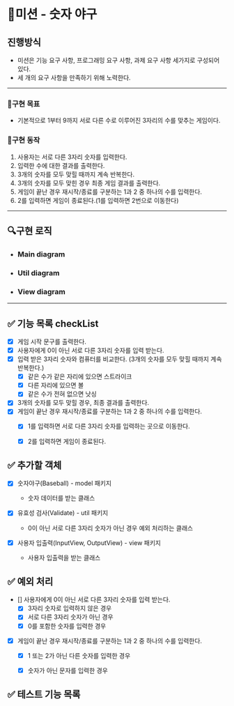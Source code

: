 # 🚀미션 - 숫자 야구

## 진행방식

- 미션은 기능 요구 사항, 프로그래밍 요구 사항, 과제 요구 사항 세가지로 구성되어 있다.
- 세 개의 요구 사항을 만족하기 위해 노력한다.

---

### 💙구현 목표

- 기본적으로 1부터 9까지 서로 다른 수로 이루어진 3자리의 수를 맞추는 게임이다.

### 📜구현 동작

1. 사용자는 서로 다른 3자리 숫자를 입력한다.
2. 입력한 수에 대한 결과를 출력한다.
3. 3개의 숫자를 모두 맞힐 때까지 계속 반복한다.
4. 3개의 숫자를 모두 맞힌 경우 최종 게임 결과를 출력한다.
5. 게임이 끝난 경우 재시작/종료를 구분하는 1과 2 중 하나의 수를 입력한다.
6. 2를 입력하면 게임이 종료된다.(1를 입력하면 2번으로 이동한다)

---

## 🔍구현 로직

- ### Main diagram



- ### Util diagram



- ### View diagram

---

## ✅ 기능 목록 checkList

- [x] 게임 시작 문구를 출력한다.
- [x] 사용자에게 0이 아닌 서로 다른 3자리 숫자를 입력 받는다.
- [x] 입력 받은 3자리 숫자와 컴퓨터를 비교한다. (3개의 숫자를 모두 맞힐 때까지 계속 반복한다.)
  - [x] 같은 수가 같은 자리에 있으면 스트라이크
  - [x] 다른 자리에 있으면 볼
  - [x] 같은 수가 전혀 없으면 낫싱
- [x] 3개의 숫자를 모두 맞힐 경우, 최종 결과를 출력한다.
- [x] 게임이 끝난 경우 재시작/종료를 구분하는 1과 2 중 하나의 수를 입력한다.
  - [x] 1를 입력하면 서로 다른 3자리 숫자를 입력하는 곳으로 이동한다.
  - [x] 2를 입력하면 게임이 종료된다.


## ✅ 추가할 객체

- [x] 숫자야구(Baseball) - model 패키지
  - 숫자 데이터를 받는 클래스

- [x] 유효성 검사(Validate) - util 패키지
  - 0이 아닌 서로 다른 3자리 숫자가 아닌 경우 예외 처리하는 클래스

- [x] 사용자 입출력(InputView, OutputView) - view 패키지
  - 사용자 입출력을 받는 클래스

## ✅ 예외 처리

- [] 사용자에게 0이 아닌 서로 다른 3자리 숫자를 입력 받는다.
  - [x] 3자리 숫자로 입력하지 않은 경우
  - [x] 서로 다른 3자리 숫자가 아닌 경우
  - [x] 0를 포함한 숫자를 입력한 경우
- [x] 게임이 끝난 경우 재시작/종료를 구분하는 1과 2 중 하나의 수를 입력한다.
  - [x] 1 또는 2가 아닌 다른 숫자를 입력한 경우
  - [x] 숫자가 아닌 문자를 입력한 경우


## ✅ 테스트 기능 목록
